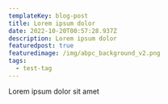 ```yaml
---
templateKey: blog-post
title: Lorem ipsum dolor
date: 2022-10-20T00:57:28.937Z
description: Lorem ipsum dolor
featuredpost: true
featuredimage: /img/abpc_background_v2.png
tags:
  - test-tag
---
```

Lorem ipsum dolor sit amet